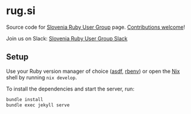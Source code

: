 # rug.si

Source code for [Slovenia Ruby User Group](http://www.rug.si/) page. [Contributions welcome](CONTRIBUTING.md)!

Join us on Slack: [Slovenia Ruby User Group Slack](https://join.slack.com/t/rubyslovenia/shared_invite/zt-2sedgruvo-gT0KbZbJegW~rK3Jmln~Lg)

## Setup

Use your Ruby version manager of choice ([asdf](https://asdf-vm.com/), [rbenv](https://github.com/rbenv/rbenv)) or open the [Nix](https://nixos.org/) shell by running `nix develop`.

To install the dependencies and start the server, run:

```bash
bundle install
bundle exec jekyll serve
```
